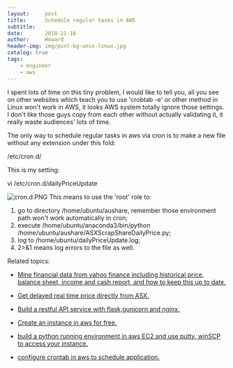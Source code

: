 ```yaml
---
layout:     post
title:      Schedule regular tasks in AWS
subtitle:   
date:       2018-11-16
author:     Howard
header-img: img/post-bg-unix-linux.jpg
catalog: true
tags:
    - engineer
    - aws
---
```


I spent lots of time on this tiny problem, I would like to tell you, all you see on other websites which teach you to use 'crobtab -e' or other method in Linux won't work in AWS, it looks AWS system  totally ignore those settings. I don't like those guys copy from each other without actually validating it, it really waste audiences' lots of time.

The only way to schedule regular tasks in aws via cron is to make a new file without any extension under this fold:

/etc/cron.d/

This is my setting:

vi /etc/cron.d/dailyPriceUpdate

![cron.d.PNG](https://cdn.steemitimages.com/DQmc6wYUXs5dvd2hqSHhDSCogPg1h8nu2iU5bSqWmzqXa3e/cron.d.PNG)
This means to use the 'root' role to:

1. go to directory /home/ubuntu/aushare, remember those environment path won't work automatically in cron;
2. execute /home/ubuntu/anaconda3/bin/python /home/ubuntu/aushare/ASXScrapShareDailyPrice.py;
3. log to /home/ubuntu/dailyPriceUpdate.log;
4. 2>&1 means log errors to the file as well.




Related topics: 

 - [Mine financial data from yahoo finance including historical price, balance sheet, income and cash report, and how to keep this up to date.](http://engineerman.club/2018/01/22/get-historical-data-with-python/)

 - [Get delayed real time price directly from ASX.](http://engineerman.club/2018/01/22/get-delayed-price-directly-from-ASX/)

 - [Build a restful API service with flask,gunicorn and nginx.](http://engineerman.club/2020/01/12/build-a-rest-API-service-to-provide-market-data-for-yourself/) 

 - [Create an instance in aws for free.](http://engineerman.club/2018/11/16/create-an-instance-in-aws-for-free/)

 - [build a python running environment in aws EC2 and use putty, winSCP to access your instance.](http://engineerman.club/2018/11/16/How-to-access-the-EC2-instance-in-AWS/)

 - [configure crontab in aws to schedule application.](http://engineerman.club/2018/11/16/Schedule-regular-tasks-in-AWS/)
